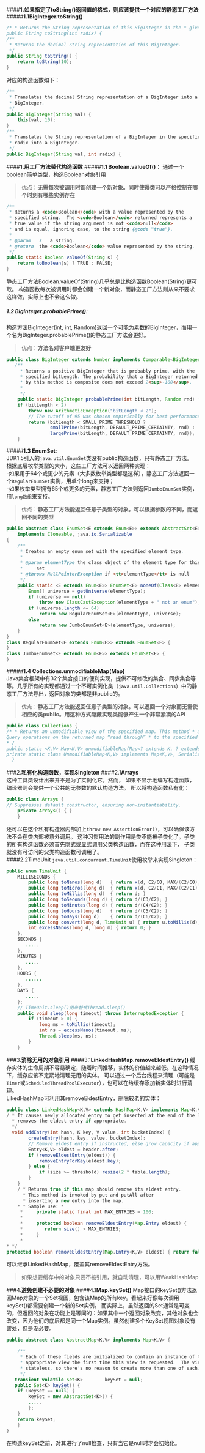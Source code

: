 ####**1.如果指定了toString()返回值的格式，则应该提供一个对应的静态工厂方法**
#####**1.1BigInteger.toString()**
```java
/* * Returns the String representation of this BigInteger in the * given radix.* / 
public String toString(int radix) {
/**
 * Returns the decimal String representation of this BigInteger.
 */
public String toString() {
    return toString(10);
}
```
对应的构造函数如下：
```java
/**
 * Translates the decimal String representation of a BigInteger into a
 * BigInteger.  
 */
public BigInteger(String val) {
    this(val, 10);
}
/**
 * Translates the String representation of a BigInteger in the specified
 * radix into a BigInteger.  
 */
public BigInteger(String val, int radix) { 
```
####**1.用工厂方法替代构造函数**
#####**1.1 Boolean.valueOf()：**
通过一个boolean简单类型，构造Boolean对象引用  
>优点：**无需每次被调用时都创建一个新对象。同时使得类可以严格控制在哪个时刻有哪些实例存在**    

```java
/**
 * Returns a <code>Boolean</code> with a value represented by the
 * specified string.  The <code>Boolean</code> returned represents a
 * true value if the string argument is not <code>null</code>
 * and is equal, ignoring case, to the string {@code "true"}.
 *
 * @param   s   a string.
 * @return  the <code>Boolean</code> value represented by the string.
 */
public static Boolean valueOf(String s) {
    return toBoolean(s) ? TRUE : FALSE;
}
```
静态工厂方法Boolean.valueOf(String)几乎总是比构造函数Boolean(String)更可取。
构造函数每次被调用时都会创建一个新对象，而静态工厂方法则从来不要求这样做，实际上也不会这么做。
##### **1.2 BigInteger.probablePrime()**:
构造方法BigInteger(int, int, Random)返回一个可能为素数的BigInteger，而用一个名为BigInteger.probablePrime()的静态工厂方法会更好。
>优点：**方法名对客户端更友好**  

```java
public class BigInteger extends Number implements Comparable<BigInteger> {
   /**
     * Returns a positive BigInteger that is probably prime, with the
     * specified bitLength. The probability that a BigInteger returned
     * by this method is composite does not exceed 2<sup>-100</sup>.
     *
     */
    public static BigInteger probablePrime(int bitLength, Random rnd) {
    if (bitLength < 2)
        throw new ArithmeticException("bitLength < 2");
        // The cutoff of 95 was chosen empirically for best performance
        return (bitLength < SMALL_PRIME_THRESHOLD ?
                smallPrime(bitLength, DEFAULT_PRIME_CERTAINTY, rnd) :
                largePrime(bitLength, DEFAULT_PRIME_CERTAINTY, rnd));
    }
```
#####**1.3 EnumSet**:  
JDK1.5引入的`java.util.EnumSet`类没有public构造函数，只有静态工厂方法。  
根据底层枚举类型的大小，这些工厂方法可以返回两种实现：  
-如果用于64个或更少的元素（大多数枚举类型都是这样），静态工厂方法返回一个`RegularEnumSet`实例，用单个long来支持；  
-如果枚举类型拥有65个或更多的元素，静态工厂方法则返回`JumboEnumSet`实例，用`long数组`来支持。    
>优点：**静态工厂方法能返回任意子类型的对象。可以根据参数的不同，而返回不同的类型**  

```java
public abstract class EnumSet<E extends Enum<E>> extends AbstractSet<E>
    implements Cloneable, java.io.Serializable
{
    /**
     * Creates an empty enum set with the specified element type.
     *
     * @param elementType the class object of the element type for this enum
     *     set
     * @throws NullPointerException if <tt>elementType</tt> is null
     */
    public static <E extends Enum<E>> EnumSet<E> noneOf(Class<E> elementType) {
        Enum[] universe = getUniverse(elementType);
        if (universe == null)
            throw new ClassCastException(elementType + " not an enum");
        if (universe.length <= 64)
            return new RegularEnumSet<E>(elementType, universe);
        else
            return new JumboEnumSet<E>(elementType, universe);
    }
}
class RegularEnumSet<E extends Enum<E>> extends EnumSet<E> {
}
class JumboEnumSet<E extends Enum<E>> extends EnumSet<E> {
}
 ```
#####**1.4 Collections.unmodifiableMap(Map)**  
Java集合框架中有32个集合接口的便利实现，提供不可修改的集合、同步集合等等。几乎所有的实现都通过一个不可实例化类（`java.util.Collections`）中的静态工厂方法导出，返回对象的类都是非public的。

> 优点：**静态工厂方法能返回任意子类型的对象。可以返回一个对象而无需使相应的类public。用这种方式隐藏实现类能够产生一个非常紧凑的API**  

```java
public class Collections { 
/* * Returns an unmodifiable view of the specified map. This method * allows modules to provide users with “read-only” access to internal * maps.        
Query operations on the returned map “read through” * to the specified map, and attempts to modify the returned * map, whether direct or via its collection views, result in an * UnsupportedOperationException.
* / 
public static <K,V> Map<K,V> unmodifiableMap(Map<? extends K, ? extends V> m) { return new UnmodifiableMap<K,V>(m); }
private static class UnmodifiableMap<K,V> implements Map<K,V>, Serializable {
  }
```
###2.**私有化构造函数，实现Singleton**
####2.1**Arrays**  
这种工具类设计出来并不是为了实例化它，然而，
如果不显示地编写构造函数，编译器则会提供一个公共的无参数的默认构造方法。
所以将构造函数私有化：  
```java
public class Arrays {    
// Suppresses default constructor, ensuring non-instantiability.
    private Arrays() { } 
    }
``` 
还可以在这个私有构造器内部加上`throw new AssertionError()`，可以确保该方法不会在类内部被意外调用。
这种习惯用法的副作用是类不能被子类化了。子类的所有构造函数必须首先隐式或显式调用父类构造函数，而在这种用法下，
子类就没有可访问的父类构造函数可调用了。  
####2.2TimeUnit
`java.util.concurrent.TimeUnit`使用枚举来实现Singleton：
```java
public enum TimeUnit {
    MILLISECONDS {
        public long toNanos(long d)   { return x(d, C2/C0, MAX/(C2/C0)); }
        public long toMicros(long d)  { return x(d, C2/C1, MAX/(C2/C1)); }
        public long toMillis(long d)  { return d; }
        public long toSeconds(long d) { return d/(C3/C2); }
        public long toMinutes(long d) { return d/(C4/C2); }
        public long toHours(long d)   { return d/(C5/C2); }
        public long toDays(long d)    { return d/(C6/C2); }
        public long convert(long d, TimeUnit u) { return u.toMillis(d); }
        int excessNanos(long d, long m) { return 0; }
    },
    SECONDS {
       .....
    },
    MINUTES {
       .....
    },
    HOURS {
       ......
    },
    DAYS {
       .....
    };
    // TimeUnit.sleep()用来替代Thread.sleep()
    public void sleep(long timeout) throws InterruptedException {
        if (timeout > 0) {
            long ms = toMillis(timeout);
            int ns = excessNanos(timeout, ms);
            Thread.sleep(ms, ns);
        }
    }
```
###3.**消除无用的对象引用**
####3.1**LinkedHashMap.removeEldestEntry()**
缓存实体的生命周期不容易确定，随着时间推移，实体的价值越来越低。在这种情况下，缓存应该不定期地清理无用的实体。
可以通过一个后台线程来清理（可能是`Timer`或`ScheduledThreadPoolExecutor`），也可以在给缓存添加新实体时进行清理。  
LikedHashMap可利用其removeEldestEntry，删除较老的实体：
```java
public class LinkedHashMap<K,V> extends HashMap<K,V> implements Map<K,V> { 
/ * It causes newly allocated entry to get inserted at the end of the linked list and 
  * removes the eldest entry if appropriate. 
  */ 
  void addEntry(int hash, K key, V value, int bucketIndex) { 
        createEntry(hash, key, value, bucketIndex); 
        // Remove eldest entry if instructed, else grow capacity if appropriate 
        Entry<K,V> eldest = header.after; 
        if (removeEldestEntry(eldest)) { 
            removeEntryForKey(eldest.key); 
        } else { 
            if (size >= threshold) resize(2 * table.length);
        }
    } 
    / * Returns true if this map should remove its eldest entry. 
      * This method is invoked by put and putAll after 
      * inserting a new entry into the map.
    * * Sample use: *
     *     private static final int MAX_ENTRIES = 100;
     *
     *     protected boolean removeEldestEntry(Map.Entry eldest) {
     *        return size() > MAX_ENTRIES;
     *     }
     * 
* */ 
protected boolean removeEldestEntry(Map.Entry<K,V> eldest) { return false; }
```
可以继承LinkedHashMap，覆盖其removeEldestEntry方法。
>如果想要缓存中的对象只要不被引用，就自动清理，可以用WeakHashMap  

###4.**避免创建不必要的对象**
####4.1**Map.keySet()**
Map接口的keySet()方法返回Map对象的一个Set视图，包含该Map的所有key。看起来好像每次调用keySet()都需要创建一个新的Set实例。
而实际上，虽然返回的Set通常是可变的，但返回的对象在功能上是等同的：如果其中一个返回对象改变，其他对象也会改变，因为他们的底层都是同一个Map实例。虽然创建多个KeySet视图对象没有害处，但是没必要。
```java
public abstract class AbstractMap<K,V> implements Map<K,V> {

    /**
     * Each of these fields are initialized to contain an instance of the
     * appropriate view the first time this view is requested.  The views are
     * stateless, so there's no reason to create more than one of each.
     */
   transient volatile Set<K>        keySet = null;
   public Set<K> keySet() {
    if (keySet == null) {
        keySet = new AbstractSet<K>() {
        .....
        };
    }
    return keySet;
    }
}
```
在构造keySet之前，对其进行了null检查，只有当它是null时才会初始化。
